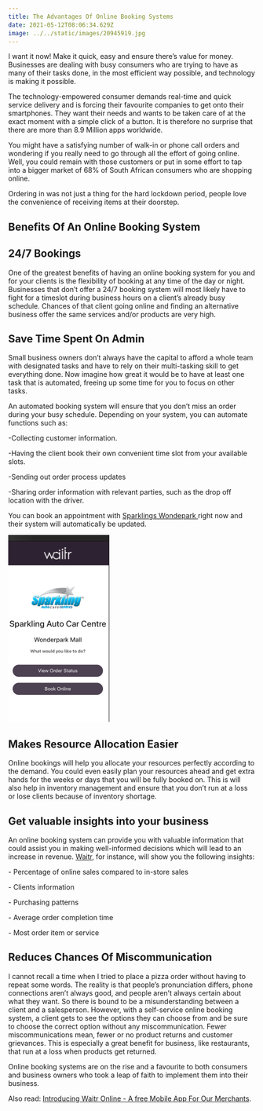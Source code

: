 ```yaml
---
title: The Advantages Of Online Booking Systems
date: 2021-05-12T08:06:34.629Z
image: ../../static/images/20945919.jpg
---
```

I want it now! Make it quick, easy and ensure there’s value for money. Businesses are dealing with busy consumers who are trying to have as many of their tasks done, in the most efficient way possible, and technology is making it possible. 

The technology-empowered consumer demands real-time and quick service delivery and is forcing their favourite companies to get onto their smartphones. They want their needs and wants to be taken care of at the exact moment with a simple click of a button. It is therefore no surprise that there are more than 8.9 Million apps worldwide. 

You might have a satisfying number of walk-in or phone call orders and wondering if you really need to go through all the effort of going online. Well, you could remain with those customers or put in some effort to tap into a bigger market of 68% of South African consumers who are shopping online. 

Ordering in was not just a thing for the hard lockdown period, people love the convenience of receiving items at their doorstep. 

## Benefits Of An Online Booking System

## 24/7 Bookings

One of the greatest benefits of having an online booking system for you and for your clients is the flexibility of booking at any time of the day or night. Businesses that don’t offer a 24/7 booking system will most likely have to fight for a timeslot during business hours on a client’s already busy schedule. Chances of that client going online and finding an alternative business offer the same services and/or products are very high.

## Save Time Spent On Admin

Small business owners don’t always have the capital to afford a whole team with designated tasks and have to rely on their multi-tasking skill to get everything done. Now imagine how great it would be to have at least one task that is automated, freeing up some time for you to focus on other tasks. 

An automated booking system will ensure that you don’t miss an order during your busy schedule. Depending on your system, you can automate functions such as:

\-Collecting customer information.

\-Having the client book their own convenient time slot from your available slots.

\-Sending out order process updates

\-Sharing order information with relevant parties, such as the drop off location with the driver.

You can book an appointment with [Sparklings Wondepark ](https://sparkling-wonderpark.waitr.co.za/)right now and their system will automatically be updated.

![Online Booking, Car Wash System, Waitr Online](../../static/images/screenshot-2021-02-10-at-11.22.25.png "Waitr's Online Booking Platform")

## Makes Resource Allocation Easier

Online bookings will help you allocate your resources perfectly according to the demand. You could even easily plan your resources ahead and get extra hands for the weeks or days that you will be fully booked on. This is will also help in inventory management and ensure that you don’t run at a loss or lose clients because of inventory shortage.

## Get valuable insights into your business

An online booking system can provide you with valuable information that could assist you in making well-informed decisions which will lead to an increase in revenue. [Waitr](https://www.waitr.co.za/), for instance, will show you the following insights:

\- Percentage of online sales compared to in-store sales

\- Clients information 

\- Purchasing patterns

\- Average order completion time

\- Most order item or service

## Reduces Chances Of Miscommunication

I cannot recall a time when I tried to place a pizza order without having to repeat some words. The reality is that people’s pronunciation differs, phone connections aren’t always good, and people aren’t always certain about what they want. So there is bound to be a misunderstanding between a client and a salesperson. However, with a self-service online booking system, a client gets to see the options they can choose from and be sure to choose the correct option without any miscommunication. Fewer miscommunications mean, fewer or no product returns and customer grievances. This is especially a great benefit for business, like restaurants, that run at a loss when products get returned.

Online booking systems are on the rise and a favourite to both consumers and business owners who took a leap of faith to implement them into their business. 

Also read: [Introducing Waitr Online - A free Mobile App For Our Merchants](https://www.waitr.co.za/introducing-waitr-online-a-free-app-mobile-app-for-our-merchants/).